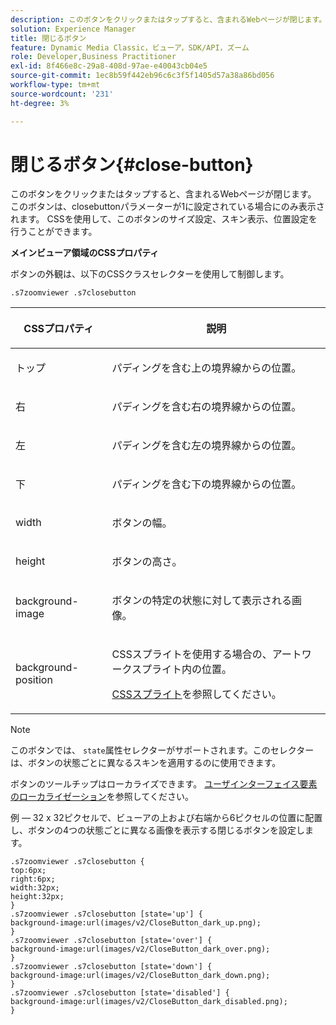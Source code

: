 ```yaml
---
description: このボタンをクリックまたはタップすると、含まれるWebページが閉じます。 このボタンは、closebuttonパラメーターが1に設定されている場合にのみ表示されます。 CSSを使用して、このボタンのサイズ設定、スキン表示、位置設定を行うことができます。
solution: Experience Manager
title: 閉じるボタン
feature: Dynamic Media Classic，ビューア，SDK/API，ズーム
role: Developer,Business Practitioner
exl-id: 8f466e8c-29a8-408d-97ae-e40043cb04e5
source-git-commit: 1ec8b59f442eb96c6c3f5f1405d57a38a86bd056
workflow-type: tm+mt
source-wordcount: '231'
ht-degree: 3%

---
```


# 閉じるボタン{#close-button}

このボタンをクリックまたはタップすると、含まれるWebページが閉じます。 このボタンは、closebuttonパラメーターが1に設定されている場合にのみ表示されます。 CSSを使用して、このボタンのサイズ設定、スキン表示、位置設定を行うことができます。

<!--<a id="section_061E550C1C1D4DB2BD663A898895B38C"></a>-->

**メインビューア領域のCSSプロパティ**

ボタンの外観は、以下のCSSクラスセレクターを使用して制御します。

```
.s7zoomviewer .s7closebutton
```

<table id="table_94EE3F5BBE4547C0B4943471CEE7EDE4"> 
 <thead> 
  <tr> 
   <th colname="col1" class="entry"> <p> CSSプロパティ </p> </th> 
   <th colname="col2" class="entry"> <p>説明 </p> </th> 
  </tr> 
 </thead>
 <tbody> 
  <tr> 
   <td colname="col1"> <p> <span class="codeph"> トップ </span> </p> </td> 
   <td colname="col2"> <p>パディングを含む上の境界線からの位置。 </p> </td> 
  </tr> 
  <tr> 
   <td colname="col1"> <p> <span class="codeph"> 右 </span> </p> </td> 
   <td colname="col2"> <p>パディングを含む右の境界線からの位置。 </p> </td> 
  </tr> 
  <tr> 
   <td colname="col1"> <p> <span class="codeph"> 左 </span> </p> </td> 
   <td colname="col2"> <p>パディングを含む左の境界線からの位置。 </p> </td> 
  </tr> 
  <tr> 
   <td colname="col1"> <p> <span class="codeph"> 下 </span> </p> </td> 
   <td colname="col2"> <p>パディングを含む下の境界線からの位置。 </p> </td> 
  </tr> 
  <tr> 
   <td colname="col1"> <p> <span class="codeph"> width </span> </p> </td> 
   <td colname="col2"> <p>ボタンの幅。 </p> </td> 
  </tr> 
  <tr> 
   <td colname="col1"> <p> <span class="codeph"> height </span> </p> </td> 
   <td colname="col2"> <p>ボタンの高さ。 </p> </td> 
  </tr> 
  <tr> 
   <td colname="col1"> <p> <span class="codeph"> background-image  </span> </p> </td> 
   <td colname="col2"> <p>ボタンの特定の状態に対して表示される画像。 </p> </td> 
  </tr> 
  <tr> 
   <td colname="col1"> <p> <span class="codeph"> background-position  </span> </p> </td> 
   <td colname="col2"> <p> CSSスプライトを使用する場合の、アートワークスプライト内の位置。 </p> <p><a href="../../../c-html5-s7-aem-asset-viewers/c-html5-flyout-viewer-20-about/c-html5-flyout-viewer-20-customizingviewer/c-html5-flyout-viewer-20-customizingviewer.md#section-0711ece44a4740168cfd7624c9010bd1" format="dita" scope="local"> CSSスプライト</a>を参照してください。 </p> </td> 
  </tr> 
 </tbody> 
</table>

>[!NOTE]
>
>このボタンでは、 `state`属性セレクターがサポートされます。このセレクターは、ボタンの状態ごとに異なるスキンを適用するのに使用できます。

ボタンのツールチップはローカライズできます。 [ユーザインターフェイス要素のローカライゼーション](../../../c-html5-s7-aem-asset-viewers/c-html5-20-zoom-viewer-about/c-html5-20-zoom-viewer-localization.md#concept-cbfc39344c494eb7b9f6a272cff0cc74)を参照してください。

例 — 32 x 32ピクセルで、ビューアの上および右端から6ピクセルの位置に配置し、ボタンの4つの状態ごとに異なる画像を表示する閉じるボタンを設定します。

```
.s7zoomviewer .s7closebutton { 
top:6px; 
right:6px; 
width:32px; 
height:32px; 
} 
.s7zoomviewer .s7closebutton [state='up'] { 
background-image:url(images/v2/CloseButton_dark_up.png); 
} 
.s7zoomviewer .s7closebutton [state='over'] {  
background-image:url(images/v2/CloseButton_dark_over.png); 
} 
.s7zoomviewer .s7closebutton [state='down'] {  
background-image:url(images/v2/CloseButton_dark_down.png); 
} 
.s7zoomviewer .s7closebutton [state='disabled'] { 
background-image:url(images/v2/CloseButton_dark_disabled.png); 
}
```
